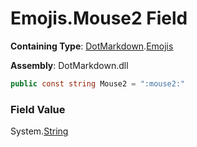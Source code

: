 # Emojis\.Mouse2 Field

**Containing Type**: [DotMarkdown](../../README.md)\.[Emojis](../README.md)

**Assembly**: DotMarkdown\.dll

```csharp
public const string Mouse2 = ":mouse2:"
```

### Field Value

System\.[String](https://docs.microsoft.com/en-us/dotnet/api/system.string)